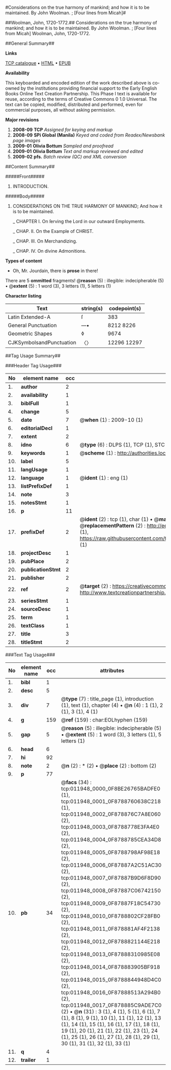 #Considerations on the true harmony of mankind; and how it is to be maintained. By John Woolman. ; [Four lines from Micah]#

##Woolman, John, 1720-1772.##
Considerations on the true harmony of mankind; and how it is to be maintained. By John Woolman. ; [Four lines from Micah]
Woolman, John, 1720-1772.

##General Summary##

**Links**

[TCP catalogue](http://www.ota.ox.ac.uk/tcp/)  • 
[HTML](http://tei.it.ox.ac.uk/tcp/Texts-HTML/free/N09/N09371.html)  • 
[EPUB](http://tei.it.ox.ac.uk/tcp/Texts-EPUB/free/N09/N09371.epub)

**Availability**

This keyboarded and encoded edition of the
	       work described above is co-owned by the institutions
	       providing financial support to the Early English Books
	       Online Text Creation Partnership. This Phase I text is
	       available for reuse, according to the terms of Creative
	       Commons 0 1.0 Universal. The text can be copied,
	       modified, distributed and performed, even for
	       commercial purposes, all without asking permission.

**Major revisions**

1. __2008-09__ __TCP__ *Assigned for keying and markup*
1. __2008-09__ __SPi Global (Manila)__ *Keyed and coded from Readex/Newsbank page images*
1. __2009-01__ __Olivia Bottum__ *Sampled and proofread*
1. __2009-01__ __Olivia Bottum__ *Text and markup reviewed and edited*
1. __2009-02__ __pfs.__ *Batch review (QC) and XML conversion*

##Content Summary##

#####Front#####

1. INTRODUCTION.

#####Body#####

1. CONSIDERATIONS ON THE TRUE HARMONY OF MANKIND; And how it is to be maintained.

    _ CHAPTER I. On ſerving the Lord in our outward Employments.

    _ CHAP. II. On the Example of CHRIST.

    _ CHAP. III. On Merchandizing.

    _ CHAP. IV. On divine Admonitions.

**Types of content**

  * Oh, Mr. Jourdain, there is **prose** in there!

There are 5 **ommitted** fragments! 
 @__reason__ (5) : illegible: indecipherable (5)  •  @__extent__ (5) : 1 word (3), 3 letters (1), 5 letters (1)

**Character listing**


|Text|string(s)|codepoint(s)|
|---|---|---|
|Latin Extended-A|ſ|383|
|General Punctuation|—•|8212 8226|
|Geometric Shapes|◊|9674|
|CJKSymbolsandPunctuation|〈〉|12296 12297|

##Tag Usage Summary##

###Header Tag Usage###

|No|element name|occ|attributes|
|---|---|---|---|
|1.|__author__|2||
|2.|__availability__|1||
|3.|__biblFull__|1||
|4.|__change__|5||
|5.|__date__|7| @__when__ (1) : 2009-10 (1)|
|6.|__editorialDecl__|1||
|7.|__extent__|2||
|8.|__idno__|6| @__type__ (6) : DLPS (1), TCP (1), STC (1), NOTIS (1), IMAGE-SET (1), EVANS-CITATION (1)|
|9.|__keywords__|1| @__scheme__ (1) : http://authorities.loc.gov/ (1)|
|10.|__label__|5||
|11.|__langUsage__|1||
|12.|__language__|1| @__ident__ (1) : eng (1)|
|13.|__listPrefixDef__|1||
|14.|__note__|3||
|15.|__notesStmt__|1||
|16.|__p__|11||
|17.|__prefixDef__|2| @__ident__ (2) : tcp (1), char (1)  •  @__matchPattern__ (2) : ([0-9\-]+):([0-9IVX]+) (1), (.+) (1)  •  @__replacementPattern__ (2) : http://eebo.chadwyck.com/downloadtiff?vid=$1&page=$2 (1), https://raw.githubusercontent.com/textcreationpartnership/Texts/master/tcpchars.xml#$1 (1)|
|18.|__projectDesc__|1||
|19.|__pubPlace__|2||
|20.|__publicationStmt__|2||
|21.|__publisher__|2||
|22.|__ref__|2| @__target__ (2) : https://creativecommons.org/publicdomain/zero/1.0/ (1), http://www.textcreationpartnership.org/docs/. (1)|
|23.|__seriesStmt__|1||
|24.|__sourceDesc__|1||
|25.|__term__|1||
|26.|__textClass__|1||
|27.|__title__|3||
|28.|__titleStmt__|2||


###Text Tag Usage###

|No|element name|occ|attributes|
|---|---|---|---|
|1.|__bibl__|1||
|2.|__desc__|5||
|3.|__div__|7| @__type__ (7) : title_page (1), introduction (1), text (1), chapter (4)  •  @__n__ (4) : 1 (1), 2 (1), 3 (1), 4 (1)|
|4.|__g__|159| @__ref__ (159) : char:EOLhyphen (159)|
|5.|__gap__|5| @__reason__ (5) : illegible: indecipherable (5)  •  @__extent__ (5) : 1 word (3), 3 letters (1), 5 letters (1)|
|6.|__head__|6||
|7.|__hi__|92||
|8.|__note__|2| @__n__ (2) : * (2)  •  @__place__ (2) : bottom (2)|
|9.|__p__|77||
|10.|__pb__|34| @__facs__ (34) : tcp:011948_0000_0F8BE26765BADFE0 (1), tcp:011948_0001_0F8788760638C218 (1), tcp:011948_0002_0F878876C7A8E060 (2), tcp:011948_0003_0F8788778E3FA4E0 (2), tcp:011948_0004_0F8788785CEA34D8 (2), tcp:011948_0005_0F8788798AF98E18 (2), tcp:011948_0006_0F87887A2C51AC30 (2), tcp:011948_0007_0F87887B9D6F8D90 (2), tcp:011948_0008_0F87887C06742150 (2), tcp:011948_0009_0F87887F18C54730 (2), tcp:011948_0010_0F8788802CF28FB0 (2), tcp:011948_0011_0F878881AF4F2138 (2), tcp:011948_0012_0F8788821144E218 (2), tcp:011948_0013_0F87888310985E08 (2), tcp:011948_0014_0F878883905BF918 (2), tcp:011948_0015_0F8788844948D4C0 (2), tcp:011948_0016_0F87888513A294B0 (2), tcp:011948_0017_0F878885C9ADE7C0 (2)  •  @__n__ (31) : 3 (1), 4 (1), 5 (1), 6 (1), 7 (1), 8 (1), 9 (1), 10 (1), 11 (1), 12 (1), 13 (1), 14 (1), 15 (1), 16 (1), 17 (1), 18 (1), 19 (1), 20 (1), 21 (1), 22 (1), 23 (1), 24 (1), 25 (1), 26 (1), 27 (1), 28 (1), 29 (1), 30 (1), 31 (1), 32 (1), 33 (1)|
|11.|__q__|4||
|12.|__trailer__|1||
